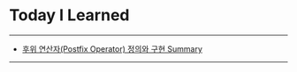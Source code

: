 # Today I Learned

---

- [후위 연산자(Postfix Operator) 정의와 구현 Summary](https://vincentgeranium.github.io/ios,/swift/2020/04/25/basicSyntax-1.html)

---
